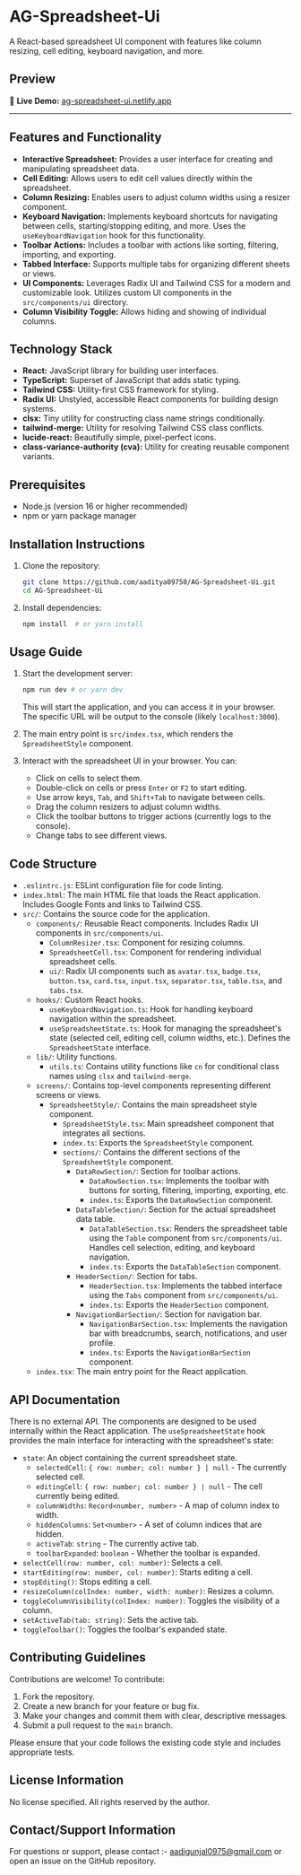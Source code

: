 # AG-Spreadsheet-Ui

A React-based spreadsheet UI component with features like column resizing, cell editing, keyboard navigation, and more.

## Preview

🔗 **Live Demo:** [ag-spreadsheet-ui.netlify.app](https://ag-spreadsheet-ui.netlify.app/)

---

## Features and Functionality

*   **Interactive Spreadsheet:** Provides a user interface for creating and manipulating spreadsheet data.
*   **Cell Editing:** Allows users to edit cell values directly within the spreadsheet.
*   **Column Resizing:** Enables users to adjust column widths using a resizer component.
*   **Keyboard Navigation:** Implements keyboard shortcuts for navigating between cells, starting/stopping editing, and more.  Uses the `useKeyboardNavigation` hook for this functionality.
*   **Toolbar Actions:** Includes a toolbar with actions like sorting, filtering, importing, and exporting.
*   **Tabbed Interface:** Supports multiple tabs for organizing different sheets or views.
*   **UI Components:** Leverages Radix UI and Tailwind CSS for a modern and customizable look. Utilizes custom UI components in the `src/components/ui` directory.
*   **Column Visibility Toggle:** Allows hiding and showing of individual columns.

## Technology Stack

*   **React:** JavaScript library for building user interfaces.
*   **TypeScript:** Superset of JavaScript that adds static typing.
*   **Tailwind CSS:** Utility-first CSS framework for styling.
*   **Radix UI:** Unstyled, accessible React components for building design systems.
*   **clsx:**  Tiny utility for constructing class name strings conditionally.
*   **tailwind-merge:** Utility for resolving Tailwind CSS class conflicts.
*   **lucide-react:** Beautifully simple, pixel-perfect icons.
*   **class-variance-authority (cva):** Utility for creating reusable component variants.

## Prerequisites

*   Node.js (version 16 or higher recommended)
*   npm or yarn package manager

## Installation Instructions

1.  Clone the repository:

    ```bash
    git clone https://github.com/aaditya09750/AG-Spreadsheet-Ui.git
    cd AG-Spreadsheet-Ui
    ```

2.  Install dependencies:

    ```bash
    npm install  # or yarn install
    ```

## Usage Guide

1.  Start the development server:

    ```bash
    npm run dev # or yarn dev
    ```

    This will start the application, and you can access it in your browser.  The specific URL will be output to the console (likely `localhost:3000`).

2.  The main entry point is `src/index.tsx`, which renders the `SpreadsheetStyle` component.

3.  Interact with the spreadsheet UI in your browser.  You can:

    *   Click on cells to select them.
    *   Double-click on cells or press `Enter` or `F2` to start editing.
    *   Use arrow keys, `Tab`, and `Shift+Tab` to navigate between cells.
    *   Drag the column resizers to adjust column widths.
    *   Click the toolbar buttons to trigger actions (currently logs to the console).
    *   Change tabs to see different views.

## Code Structure

*   `.eslintrc.js`: ESLint configuration file for code linting.
*   `index.html`:  The main HTML file that loads the React application. Includes Google Fonts and links to Tailwind CSS.
*   `src/`: Contains the source code for the application.
    *   `components/`: Reusable React components. Includes Radix UI components in `src/components/ui`.
        *   `ColumnResizer.tsx`:  Component for resizing columns.
        *   `SpreadsheetCell.tsx`:  Component for rendering individual spreadsheet cells.
        *   `ui/`: Radix UI components such as `avatar.tsx`, `badge.tsx`, `button.tsx`, `card.tsx`, `input.tsx`, `separator.tsx`, `table.tsx`, and `tabs.tsx`.
    *   `hooks/`: Custom React hooks.
        *   `useKeyboardNavigation.ts`:  Hook for handling keyboard navigation within the spreadsheet.
        *   `useSpreadsheetState.ts`:  Hook for managing the spreadsheet's state (selected cell, editing cell, column widths, etc.). Defines the `SpreadsheetState` interface.
    *   `lib/`: Utility functions.
        *   `utils.ts`: Contains utility functions like `cn` for conditional class names using `clsx` and `tailwind-merge`.
    *   `screens/`: Contains top-level components representing different screens or views.
        *   `SpreadsheetStyle/`: Contains the main spreadsheet style component.
            *   `SpreadsheetStyle.tsx`: Main spreadsheet component that integrates all sections.
            *   `index.ts`: Exports the `SpreadsheetStyle` component.
            *   `sections/`: Contains the different sections of the `SpreadsheetStyle` component.
                *   `DataRowSection/`: Section for toolbar actions.
                    *   `DataRowSection.tsx`: Implements the toolbar with buttons for sorting, filtering, importing, exporting, etc.
                    *   `index.ts`: Exports the `DataRowSection` component.
                *   `DataTableSection/`: Section for the actual spreadsheet data table.
                    *   `DataTableSection.tsx`: Renders the spreadsheet table using the `Table` component from `src/components/ui`.  Handles cell selection, editing, and keyboard navigation.
                    *   `index.ts`: Exports the `DataTableSection` component.
                *   `HeaderSection/`: Section for tabs.
                    *   `HeaderSection.tsx`: Implements the tabbed interface using the `Tabs` component from `src/components/ui`.
                    *   `index.ts`: Exports the `HeaderSection` component.
                *   `NavigationBarSection/`: Section for navigation bar.
                    *   `NavigationBarSection.tsx`: Implements the navigation bar with breadcrumbs, search, notifications, and user profile.
                    *   `index.ts`: Exports the `NavigationBarSection` component.
    *   `index.tsx`:  The main entry point for the React application.

## API Documentation

There is no external API. The components are designed to be used internally within the React application.  The `useSpreadsheetState` hook provides the main interface for interacting with the spreadsheet's state:

*   `state`: An object containing the current spreadsheet state.
    *   `selectedCell`:  `{ row: number; col: number } | null` - The currently selected cell.
    *   `editingCell`:  `{ row: number; col: number } | null` - The cell currently being edited.
    *   `columnWidths`:  `Record<number, number>` - A map of column index to width.
    *   `hiddenColumns`: `Set<number>` - A set of column indices that are hidden.
    *   `activeTab`: `string` - The currently active tab.
    *   `toolbarExpanded`: `boolean` - Whether the toolbar is expanded.
*   `selectCell(row: number, col: number)`: Selects a cell.
*   `startEditing(row: number, col: number)`: Starts editing a cell.
*   `stopEditing()`: Stops editing a cell.
*   `resizeColumn(colIndex: number, width: number)`: Resizes a column.
*   `toggleColumnVisibility(colIndex: number)`: Toggles the visibility of a column.
*   `setActiveTab(tab: string)`: Sets the active tab.
*   `toggleToolbar()`: Toggles the toolbar's expanded state.

## Contributing Guidelines

Contributions are welcome! To contribute:

1.  Fork the repository.
2.  Create a new branch for your feature or bug fix.
3.  Make your changes and commit them with clear, descriptive messages.
4.  Submit a pull request to the `main` branch.

Please ensure that your code follows the existing code style and includes appropriate tests.

## License Information

No license specified. All rights reserved by the author.

## Contact/Support Information

For questions or support, please contact :- aadigunjal0975@gmail.com or open an issue on the GitHub repository.
